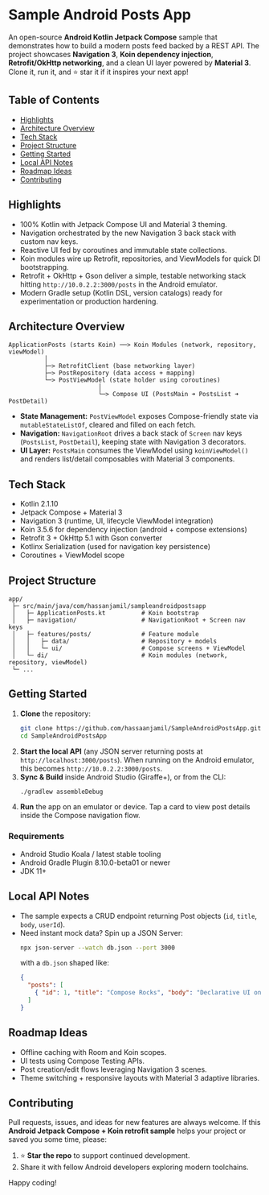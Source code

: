 # Sample Android Posts App

An open-source **Android Kotlin Jetpack Compose** sample that demonstrates how to build a modern posts feed backed by a REST API. The project showcases **Navigation 3**, **Koin dependency injection**, **Retrofit/OkHttp networking**, and a clean UI layer powered by **Material 3**. Clone it, run it, and ⭐️ star it if it inspires your next app!

## Table of Contents
- [Highlights](#highlights)
- [Architecture Overview](#architecture-overview)
- [Tech Stack](#tech-stack)
- [Project Structure](#project-structure)
- [Getting Started](#getting-started)
- [Local API Notes](#local-api-notes)
- [Roadmap Ideas](#roadmap-ideas)
- [Contributing](#contributing)

## Highlights
- 100% Kotlin with Jetpack Compose UI and Material 3 theming.
- Navigation orchestrated by the new Navigation 3 back stack with custom nav keys.
- Reactive UI fed by coroutines and immutable state collections.
- Koin modules wire up Retrofit, repositories, and ViewModels for quick DI bootstrapping.
- Retrofit + OkHttp + Gson deliver a simple, testable networking stack hitting `http://10.0.2.2:3000/posts` in the Android emulator.
- Modern Gradle setup (Kotlin DSL, version catalogs) ready for experimentation or production hardening.

## Architecture Overview
```
ApplicationPosts (starts Koin) ──> Koin Modules (network, repository, viewModel)
          │
          ├─> RetrofitClient (base networking layer)
          ├─> PostRepository (data access + mapping)
          └─> PostViewModel (state holder using coroutines)
                         │
                         └─> Compose UI (PostsMain ➜ PostsList ➜ PostDetail)
```

- **State Management:** `PostViewModel` exposes Compose-friendly state via `mutableStateListOf`, cleared and filled on each fetch.
- **Navigation:** `NavigationRoot` drives a back stack of `Screen` nav keys (`PostsList`, `PostDetail`), keeping state with Navigation 3 decorators.
- **UI Layer:** `PostsMain` consumes the ViewModel using `koinViewModel()` and renders list/detail composables with Material 3 components.

## Tech Stack
- Kotlin 2.1.10
- Jetpack Compose + Material 3
- Navigation 3 (runtime, UI, lifecycle ViewModel integration)
- Koin 3.5.6 for dependency injection (android + compose extensions)
- Retrofit 3 + OkHttp 5.1 with Gson converter
- Kotlinx Serialization (used for navigation key persistence)
- Coroutines + ViewModel scope

## Project Structure
```
app/
 ├─ src/main/java/com/hassanjamil/sampleandroidpostsapp
 │   ├─ ApplicationPosts.kt          # Koin bootstrap
 │   ├─ navigation/                  # NavigationRoot + Screen nav keys
 │   ├─ features/posts/              # Feature module
 │   │   ├─ data/                    # Repository + models
 │   │   └─ ui/                      # Compose screens + ViewModel
 │   └─ di/                          # Koin modules (network, repository, viewModel)
 └─ ...
```

## Getting Started
1. **Clone** the repository:
   ```bash
   git clone https://github.com/hassaanjamil/SampleAndroidPostsApp.git
   cd SampleAndroidPostsApp
   ```
2. **Start the local API** (any JSON server returning posts at `http://localhost:3000/posts`). When running on the Android emulator, this becomes `http://10.0.2.2:3000/posts`.
3. **Sync & Build** inside Android Studio (Giraffe+), or from the CLI:
   ```bash
   ./gradlew assembleDebug
   ```
4. **Run** the app on an emulator or device. Tap a card to view post details inside the Compose navigation flow.

### Requirements
- Android Studio Koala / latest stable tooling
- Android Gradle Plugin 8.10.0-beta01 or newer
- JDK 11+

## Local API Notes
- The sample expects a CRUD endpoint returning Post objects (`id`, `title`, `body`, `userId`).
- Need instant mock data? Spin up a JSON Server:
  ```bash
  npx json-server --watch db.json --port 3000
  ```
  with a `db.json` shaped like:
  ```json
  {
    "posts": [
      { "id": 1, "title": "Compose Rocks", "body": "Declarative UI on Android.", "userId": 1 }
    ]
  }
  ```

## Roadmap Ideas
- Offline caching with Room and Koin scopes.
- UI tests using Compose Testing APIs.
- Post creation/edit flows leveraging Navigation 3 scenes.
- Theme switching + responsive layouts with Material 3 adaptive libraries.

## Contributing
Pull requests, issues, and ideas for new features are always welcome. If this **Android Jetpack Compose + Koin retrofit sample** helps your project or saved you some time, please:

1. ⭐️ **Star the repo** to support continued development.
2. Share it with fellow Android developers exploring modern toolchains.

Happy coding!

